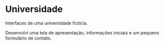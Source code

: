 # Universidade
Interfaces de uma universidade fictícia.

Desenvolvi uma tela de apresentação, informações iniciais e um pequeno formulário de contato.
